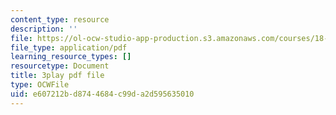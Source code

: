 ```yaml
---
content_type: resource
description: ''
file: https://ol-ocw-studio-app-production.s3.amazonaws.com/courses/18-06sc-linear-algebra-fall-2011/e607212bd8744684c99da2d595635010_h0m2tsmSPTI.pdf
file_type: application/pdf
learning_resource_types: []
resourcetype: Document
title: 3play pdf file
type: OCWFile
uid: e607212b-d874-4684-c99d-a2d595635010
---
```

